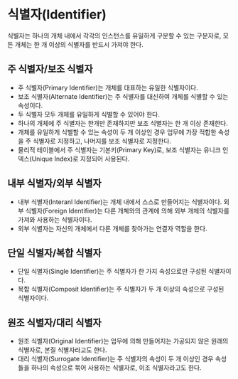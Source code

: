 # 식별자(Identifier)
식별자는 하나의 개체 내에서 각각의 인스턴스를 유일하게 구분할 수 있는 구분자로, 모든 개체는 한 개 이상의 식별자를 반드시 가져야 한다.

## 주 식별자/보조 식별자
- 주 식별자(Primary Identifier)는 개체를 대표하는 유일한 식별자이다.
- 보조 식별자(Alternate Identifier)는 주 식별자를 대신하여 개체를 식별할 수 있는 속성이다.
- 두 식별자 모두 개체를 유일하게 식별할 수 있어야 한다.
- 하나의 개체에 주 식별자는 한개만 존재하지만 보조 식별자는 한 개 이상 존재한다.
- 개체를 유일하게 식별할 수 있는 속성이 두 개 이상인 경우 업무에 가장 적합한 속성을 주 식별자로 지정하고, 나머지를 보조 식별자로 지정한다.
- 물리적 테이블에서 주 식별자는 기본키(Primary Key)로, 보조 식별자는 유니크 인덱스(Unique Index)로 지정되어 사용된다.

## 내부 식별자/외부 식별자
- 내부 식별자(Interanl Identifier)는 개체 내에서 스스로 만들어지는 식별자이다.
외부 식별자(Foreign Identifier)는 다른 개쳬와의 관계에 의해 외부 개체의 식별자를 가져와 사용하는 식별자이다.
- 외부 식별자는 자신의 개체에서 다른 개체를 찾아가는 연결자 역할을 한다.

## 단일 식별자/복합 식별자
- 단일 식별자(Single Identifier)는 주 식별자가 한 가지 속성으로만 구성된 식별자이다.
- 복합 식별자(Composit Identifier)는 주 식별자가 두 개 이상의 속성으로 구성된 식별자이다.

## 원조 식별자/대리 식별자
- 원조 식별자(Original Identifier)는 업무에 의해 만들어지는 가공되지 않은 원래의 식별자로, 본질 식별자라고도 한다.
- 대리 식별자(Surrogate Identifier)는 주 식별자의 속성이 두 개 이상인 경우 속성들을 하나의 속성으로 묶어 사용하는 식별자로, 이조 식별자라고도 한다.